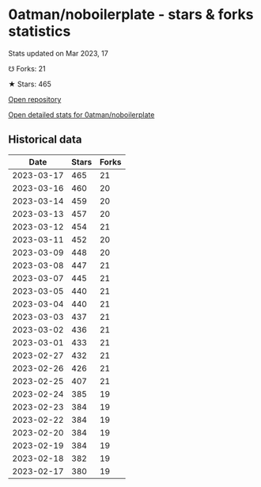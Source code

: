 # 0atman/noboilerplate - stars & forks statistics

Stats updated on Mar 2023, 17

☋ Forks: 21

★ Stars: 465

[Open repository](https://github.com/0atman/noboilerplate)

[Open detailed stats for 0atman/noboilerplate](https://reviewgithub.com/rep/0atman/noboilerplate)

## Historical data
| Date | Stars | Forks |
|------|-------|-------|
| 2023-03-17 | 465 | 21 | 
| 2023-03-16 | 460 | 20 | 
| 2023-03-14 | 459 | 20 | 
| 2023-03-13 | 457 | 20 | 
| 2023-03-12 | 454 | 21 | 
| 2023-03-11 | 452 | 20 | 
| 2023-03-09 | 448 | 20 | 
| 2023-03-08 | 447 | 21 | 
| 2023-03-07 | 445 | 21 | 
| 2023-03-05 | 440 | 21 | 
| 2023-03-04 | 440 | 21 | 
| 2023-03-03 | 437 | 21 | 
| 2023-03-02 | 436 | 21 | 
| 2023-03-01 | 433 | 21 | 
| 2023-02-27 | 432 | 21 | 
| 2023-02-26 | 426 | 21 | 
| 2023-02-25 | 407 | 21 | 
| 2023-02-24 | 385 | 19 | 
| 2023-02-23 | 384 | 19 | 
| 2023-02-22 | 384 | 19 | 
| 2023-02-20 | 384 | 19 | 
| 2023-02-19 | 384 | 19 | 
| 2023-02-18 | 382 | 19 | 
| 2023-02-17 | 380 | 19 | 

